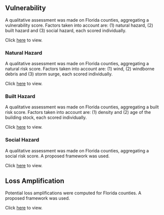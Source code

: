 ## Vulnerability

A qualitative assessment was made on Florida counties, aggregating a vulnerability score. Factors taken into account are: (1) natural hazard, (2) built hazard and (3) social hazard, each scored individually.

Click [here](https://ipekbensu.github.io/HurricaneResilience/Vulnerability/run.html) to view.

### Natural Hazard

A qualitative assessment was made on Florida counties, aggregating a natural risk score. Factors taken into account are: (1) wind, (2) windborne debris and (3) storm surge, each scored individually.

Click [here](https://ipekbensu.github.io/HurricaneResilience/Vulnerability/Natural/run.html) to view.

### Built Hazard

A qualitative assessment was made on Florida counties, aggregating a built risk score. Factors taken into account are: (1) density and (2) age of the building stock, each scored individually.

Click [here](https://ipekbensu.github.io/HurricaneResilience/Vulnerability/Built/run.html) to view.

### Social Hazard

A qualitative assessment was made on Florida counties, aggregating a social risk score. A proposed framework was used.

Click [here](https://ipekbensu.github.io/HurricaneResilience/Vulnerability/Social/run.html) to view.

## Loss Amplification

Potential loss amplifications were computed for Florida counties. A proposed framework was used.

Click [here](https://ipekbensu.github.io/HurricaneResilience/AmplifiedMorbidities/run.html) to view.
